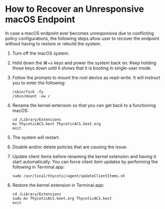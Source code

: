 [title]: # (macOS - Unresponsive Endpoint)
[tags]: # (system recovery)
[priority]: # (10)
# How to Recover an Unresponsive macOS Endpoint

In case a macOS endpoint ever becomes unresponsive due to conflicting policy configurations, the following steps allow user to recover the endpoint without having to restore or rebuild the system.

1. Turn off the macOS system.
1. Hold down the ⌘+s keys and power the system back on. Keep holding those keys down until it shows that it is booting in single-user mode.
1. Follow the prompts to mount the root device as read-write. It will instruct you to enter the following:

   ```shell
   /sbin/fsck -fy
   /sbin/mount -uw /
   ```
1. Rename the kernel extension so that you can get back to a functioning macOS:

   ```shell
   cd /Library/Extensions
   mv ThycoticACS.kext ThycoticACS.kext.org
   exit
   ```
1. The system will restart.
1. Disable and/or delete policies that are causing the issue.
1. Update client items before renaming the kernel extension and having it start automatically. You can force client item updates by performing the following in Terminal.app:

   ```shell
   sudo /usr/local/thycotic/agent/updateClientItems.sh
   ```
1. Restore the kernel extension in Terminal.app:

   ```shell
   cd /Library/Extensions
   sudo mv ThycoticACS.kext.org ThycoticACS.kext
   exit
   ```
